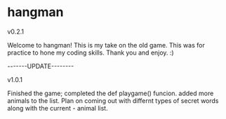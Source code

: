 # hangman
v0.2.1

Welcome to hangman! This is my take on the old game.
This was for practice to hone my coding skills.
Thank you and enjoy. :)



-------UPDATE--------

v1.0.1

Finished the game; completed the def playgame() 
funcion. added more animals to the list. Plan 
on coming out with differnt types of secret words 
along with the current - animal list.
